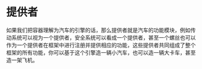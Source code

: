 # 提供者
如果我们把容器理解为汽车的引擎的话，那么提供者就是汽车的功能模块，例如传动系统可以视为一个提供者，安全系统可以看成一个提供者，甚至一个螺丝也可以作为一个提供者在框架中进行注册并提供相应的功能，这些提供者共同组成了整个框架的所有功能，你可以基于这个引擎造一辆小汽车，也可以造一辆大卡车，甚至造一架飞机。